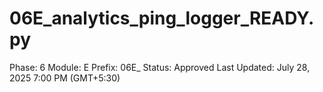 # 06E_analytics_ping_logger_READY.py

Phase: 6
Module: E
Prefix: 06E_
Status: Approved
Last Updated: July 28, 2025 7:00 PM (GMT+5:30)

